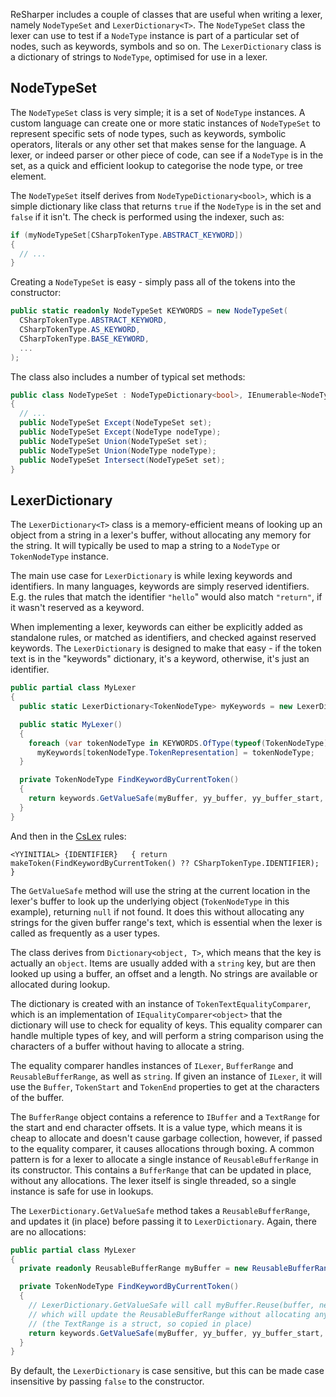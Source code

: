 [//]: # (title: Utility Classes)

ReSharper includes a couple of classes that are useful when writing a lexer, namely `NodeTypeSet` and `LexerDictionary<T>`. The `NodeTypeSet` class the lexer can use to test if a `NodeType` instance is part of a particular set of nodes, such as keywords, symbols and so on. The `LexerDictionary` class is a dictionary of strings to `NodeType`, optimised for use in a lexer.

## NodeTypeSet

The `NodeTypeSet` class is very simple; it is a set of `NodeType` instances. A custom language can create one or more static instances of `NodeTypeSet` to represent specific sets of node types, such as keywords, symbolic operators, literals or any other set that makes sense for the language. A lexer, or indeed parser or other piece of code, can see if a `NodeType` is in the set, as a quick and efficient lookup to categorise the node type, or tree element.

The `NodeTypeSet` itself derives from `NodeTypeDictionary<bool>`, which is a simple dictionary like class that returns `true` if the `NodeType` is in the set and `false` if it isn't. The check is performed using the indexer, such as:

```csharp
if (myNodeTypeSet[CSharpTokenType.ABSTRACT_KEYWORD])
{
  // ...
}
```

Creating a `NodeTypeSet` is easy - simply pass all of the tokens into the constructor:

```csharp
public static readonly NodeTypeSet KEYWORDS = new NodeTypeSet(
  CSharpTokenType.ABSTRACT_KEYWORD,
  CSharpTokenType.AS_KEYWORD,
  CSharpTokenType.BASE_KEYWORD,
  ...
);
```

The class also includes a number of typical set methods:

```csharp
public class NodeTypeSet : NodeTypeDictionary<bool>, IEnumerable<NodeType>
{
  // ...
  public NodeTypeSet Except(NodeTypeSet set);
  public NodeTypeSet Except(NodeType nodeType);
  public NodeTypeSet Union(NodeTypeSet set);
  public NodeTypeSet Union(NodeType nodeType);
  public NodeTypeSet Intersect(NodeTypeSet set);
}
```

## LexerDictionary

The `LexerDictionary<T>` class is a memory-efficient means of looking up an object from a string in a lexer's buffer, without allocating any memory for the string. It will typically be used to map a string to a `NodeType` or `TokenNodeType` instance.

The main use case for `LexerDictionary` is while lexing keywords and identifiers. In many languages, keywords are simply reserved identifiers. E.g. the rules that match the identifier `"hello`" would also match `"return"`, if it wasn't reserved as a keyword.

When implementing a lexer, keywords can either be explicitly added as standalone rules, or matched as identifiers, and checked against reserved keywords. The `LexerDictionary` is designed to make that easy - if the token text is in the "keywords" dictionary, it's a keyword, otherwise, it's just an identifier.

```csharp
public partial class MyLexer
{
  public static LexerDictionary<TokenNodeType> myKeywords = new LexerDictionary<TokenNodeType>();

  public static MyLexer()
  {
    foreach (var tokenNodeType in KEYWORDS.OfType(typeof(TokenNodeType))
      myKeywords[tokenNodeType.TokenRepresentation] = tokenNodeType;
  }

  private TokenNodeType FindKeywordByCurrentToken()
  {
    return keywords.GetValueSafe(myBuffer, yy_buffer, yy_buffer_start, yy_buffer_end);
  }
}
```

And then in the [CsLex](CsLex.md) rules:

```
<YYINITIAL> {IDENTIFIER}   { return makeToken(FindKeywordByCurrentToken() ?? CSharpTokenType.IDENTIFIER); }
```

The `GetValueSafe` method will use the string at the current location in the lexer's buffer to look up the underlying object (`TokenNodeType` in this example), returning `null` if not found. It does this without allocating any strings for the given buffer range's text, which is essential when the lexer is called as frequently as a user types.

The class derives from `Dictionary<object, T>`, which means that the key is actually an `object`. Items are usually added with a `string` key, but are then looked up using a buffer, an offset and a length. No strings are available or allocated during lookup.

The dictionary is created with an instance of `TokenTextEqualityComparer`, which is an implementation of `IEqualityComparer<object>` that the dictionary will use to check for equality of keys. This equality comparer can handle multiple types of key, and will perform a string comparison using the characters of a buffer without having to allocate a string.

The equality comparer handles instances of `ILexer`, `BufferRange` and `ReusableBufferRange`, as well as `string`. If given an instance of `ILexer`, it will use the `Buffer`, `TokenStart` and `TokenEnd` properties to get at the characters of the buffer.

The `BufferRange` object contains a reference to `IBuffer` and a `TextRange` for the start and end character offsets. It is a value type, which means it is cheap to allocate and doesn't cause garbage collection, however, if passed to the equality comparer, it causes allocations through boxing. A common pattern is for a lexer to allocate a single instance of `ReusableBufferRange` in its constructor. This contains a `BufferRange` that can be updated in place, without any allocations. The lexer itself is single threaded, so a single instance is safe for use in lookups.

The `LexerDictionary.GetValueSafe` method takes a `ReusableBufferRange`, and updates it (in place) before passing it to `LexerDictionary`. Again, there are no allocations:

```csharp
public partial class MyLexer
{
  private readonly ReusableBufferRange myBuffer = new ReusableBufferRange();

  private TokenNodeType FindKeywordByCurrentToken()
  {
    // LexerDictionary.GetValueSafe will call myBuffer.Reuse(buffer, new TextRange(start, end))
    // which will update the ReusableBufferRange without allocating any memory
    // (the TextRange is a struct, so copied in place)
    return keywords.GetValueSafe(myBuffer, yy_buffer, yy_buffer_start, yy_buffer_end);
  }
}
```

By default, the `LexerDictionary` is case sensitive, but this can be made case insensitive by passing `false` to the constructor.